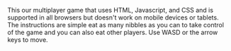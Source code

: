 This our multiplayer game that uses HTML, Javascript, and CSS and is supported in all browsers but doesn't work on mobile devices or tablets. The instructions are simple eat as many nibbles as you can to take control of the game and you can also eat other players. Use WASD or the arrow keys to move.

